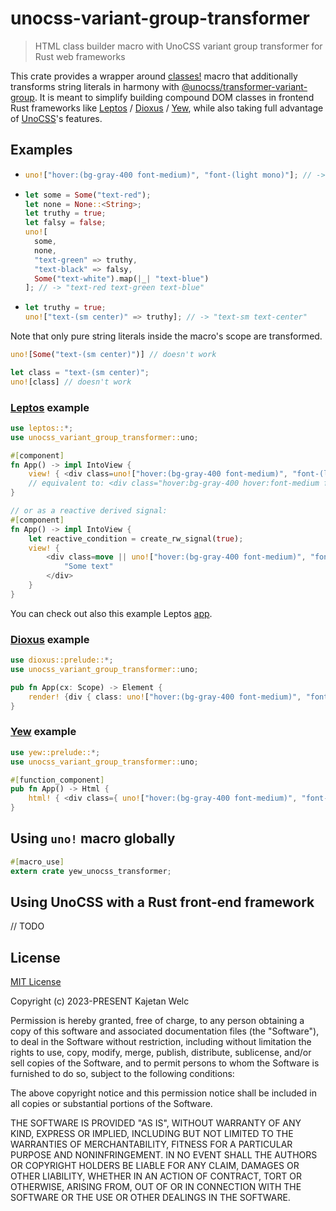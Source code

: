 # unocss-variant-group-transformer

> HTML class builder macro with UnoCSS variant group transformer for Rust web frameworks

This crate provides a wrapper around [classes!](https://crates.io/crates/classes) macro that additionally transforms string literals in harmony with [@unocss/transformer-variant-group](https://github.com/unocss/unocss/tree/main/packages/transformer-variant-group). It is meant to simplify building compound DOM classes in frontend Rust frameworks like [Leptos](https://leptos.dev/) / [Dioxus](https://dioxuslabs.com/) / [Yew](https://yew.rs/), while also taking full advantage of [UnoCSS](https://unocss.dev/)'s features.

## Examples

- ```rust
  uno!["hover:(bg-gray-400 font-medium)", "font-(light mono)"]; // -> "hover:bg-gray-400 hover:font-medium font-light font-mono"
  ```

- ```rust
  let some = Some("text-red");
  let none = None::<String>;
  let truthy = true;
  let falsy = false;
  uno![
    some,
    none,
    "text-green" => truthy,
    "text-black" => falsy,
    Some("text-white").map(|_| "text-blue")
  ]; // -> "text-red text-green text-blue"
  ```

- ```rust
  let truthy = true;
  uno!["text-(sm center)" => truthy]; // -> "text-sm text-center"
  ```

Note that only pure string literals inside the macro's scope are transformed.

```rust
uno![Some("text-(sm center)")] // doesn't work

let class = "text-(sm center)";
uno![class] // doesn't work
```

### [Leptos](https://leptos.dev/) example

```rust
use leptos::*;
use unocss_variant_group_transformer::uno;

#[component]
fn App() -> impl IntoView {
    view! { <div class=uno!["hover:(bg-gray-400 font-medium)", "font-(light mono)"]>"Some text"</div> }
    // equivalent to: <div class="hover:bg-gray-400 hover:font-medium font-light font-mono">Some text</div>
}

// or as a reactive derived signal:
#[component]
fn App() -> impl IntoView {
    let reactive_condition = create_rw_signal(true);
    view! {
        <div class=move || uno!["hover:(bg-gray-400 font-medium)", "font-(light mono)" => reactive_condition()]>
            "Some text"
        </div>
    }
}
```

You can check out also this example Leptos [app](https://github.com/brofrain/unocss-variant-group-transformer-rs/tree/main/examples/leptos).

### [Dioxus](https://dioxuslabs.com/) example

```rust
use dioxus::prelude::*;
use unocss_variant_group_transformer::uno;

pub fn App(cx: Scope) -> Element {
    render! {div { class: uno!["hover:(bg-gray-400 font-medium)", "font-(light mono)"], "Some text" }}
}
```

### [Yew](https://yew.rs/) example

```rust
use yew::prelude::*;
use unocss_variant_group_transformer::uno;

#[function_component]
pub fn App() -> Html {
    html! { <div class={ uno!["hover:(bg-gray-400 font-medium)", "font-(light mono)"] }>{ "Some text" }</div> }
}
```

## Using `uno!` macro globally

```rust
#[macro_use]
extern crate yew_unocss_transformer;
```

## Using UnoCSS with a Rust front-end framework

// TODO

## License

[MIT License](https://opensource.org/licenses/MIT)

Copyright (c) 2023-PRESENT Kajetan Welc

Permission is hereby granted, free of charge, to any person obtaining a copy of this software and associated documentation files (the "Software"), to deal in the Software without restriction, including without limitation the rights to use, copy, modify, merge, publish, distribute, sublicense, and/or sell copies of the Software, and to permit persons to whom the Software is furnished to do so, subject to the following conditions:

The above copyright notice and this permission notice shall be included in all copies or substantial portions of the Software.

THE SOFTWARE IS PROVIDED "AS IS", WITHOUT WARRANTY OF ANY KIND, EXPRESS OR IMPLIED, INCLUDING BUT NOT LIMITED TO THE WARRANTIES OF MERCHANTABILITY, FITNESS FOR A PARTICULAR PURPOSE AND NONINFRINGEMENT. IN NO EVENT SHALL THE AUTHORS OR COPYRIGHT HOLDERS BE LIABLE FOR ANY CLAIM, DAMAGES OR OTHER LIABILITY, WHETHER IN AN ACTION OF CONTRACT, TORT OR OTHERWISE, ARISING FROM, OUT OF OR IN CONNECTION WITH THE SOFTWARE OR THE USE OR OTHER DEALINGS IN THE SOFTWARE.

